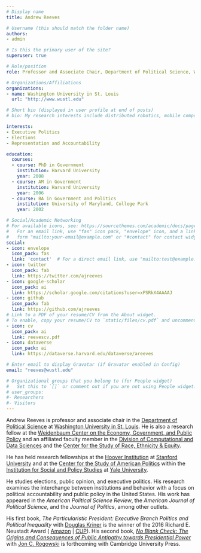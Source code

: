 ```yaml
---
# Display name
title: Andrew Reeves

# Username (this should match the folder name)
authors:
- admin

# Is this the primary user of the site?
superuser: true

# Role/position
role: Professor and Associate Chair, Department of Political Science, Washington University in St. Louis

# Organizations/Affiliations
organizations:
- name: Washington University in St. Louis
  url: "http://www.wustl.edu"

# Short bio (displayed in user profile at end of posts)
# bio: My research interests include distributed robotics, mobile computing and programmable matter.

interests:
- Executive Politics
- Elections
- Representation and Accountability

education:
  courses:
  - course: PhD in Government
    institution: Harvard University
    year: 2008
  - course: AM in Government
    institution: Harvard University
    year: 2006
  - course: BA in Government and Politics
    institution: University of Maryland, College Park
    year: 2002

# Social/Academic Networking
# For available icons, see: https://sourcethemes.com/academic/docs/page-builder/#icons
#   For an email link, use "fas" icon pack, "envelope" icon, and a link in the
#   form "mailto:your-email@example.com" or "#contact" for contact widget.
social:
- icon: envelope
  icon_pack: fas
  link: 'contact'  # For a direct email link, use "mailto:test@example.org".
- icon: twitter
  icon_pack: fab
  link: https://twitter.com/ajreeves
- icon: google-scholar
  icon_pack: ai
  link: https://scholar.google.com/citations?user=xPSRkX4AAAAJ
- icon: github
  icon_pack: fab
  link: https://github.com/ajreeves
# Link to a PDF of your resume/CV from the About widget.
# To enable, copy your resume/CV to `static/files/cv.pdf` and uncomment the lines below.
- icon: cv
  icon_pack: ai
  link: reevescv.pdf
- icon: dataverse
  icon_pack: ai
  link: https://dataverse.harvard.edu/dataverse/areeves

# Enter email to display Gravatar (if Gravatar enabled in Config)
email: "reeves@wustl.edu"

# Organizational groups that you belong to (for People widget)
#   Set this to `[]` or comment out if you are not using People widget.
# user_groups:
#- Researchers
#- Visitors
---
```


Andrew Reeves is professor and associate chair in the [Department of Political Science](http://polisci.wustl.edu) at [Washington University in St. Louis](http://www.wustl.edu). He is also a research fellow at the [Weidenbaum Center on the Economy, Government, and Public Policy](http://wc.wustl.edu) and an affiliated faculty member in the [Division of Computational and Data Sciences](https://datasciences.wustl.edu) and the [Center for the Study of Race, Ethnicity & Equity](https://cre2.wustl.edu/).

He has held research fellowships at the [Hoover Institution](https://www.hoover.org) at [Stanford University](https://stanford.edu) and at the [Center for the Study of American Politics](https://csap.yale.edu) within the [Institution for Social and Policy Studies](https://isps.yale.edu) at [Yale University](https://yale.edu).

He studies elections, public opinion, and executive politics. His research examines the interchange between institutions and behavior with a focus on political accountability and public policy in the United States. His work has appeared in the _American Political Science Review_, the _American Journal of Political Science_, and the _Journal of Politics_, among other outlets.

His first book, _The Particularistic President: Executive Branch Politics and Political Inequality_ with [Douglas Kriner](http://blogs.cornell.edu/kriner/) is the winner of the 2016 Richard E. Neustadt Award ( [Amazon](https://www.amazon.com/Douglas-L-Kriner/dp/1107616816/) | [CUP](https://www.cambridge.org/core/books/particularistic-president/1C2686B436BCBFAB3D46EDBD7C2A17C3)). His second book, [_No Blank Check: The Origins and Consequences of Public Antipathy towards Presidential Power_](https://andrewreeves.org/research/no-blank-check-why-the-public-dislikes-presidential-power-and-what-it-means-for-governing/) with [Jon C. Rogowski](https://scholar.harvard.edu/rogowski/home) is forthcoming with Cambridge University Press.
